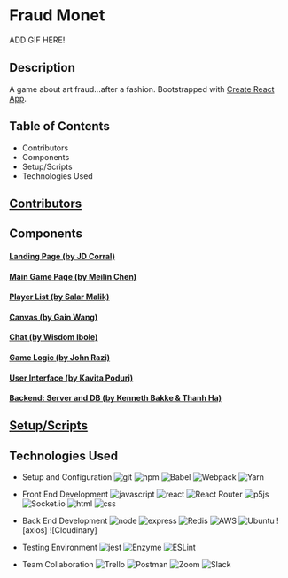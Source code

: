 # Fraud Monet
ADD GIF HERE!

## Description
A game about art fraud...after a fashion. Bootstrapped with [Create React App](https://github.com/facebook/create-react-app).

## Table of Contents
- Contributors
- Components
- Setup/Scripts
- Technologies Used

## [Contributors](https://github.com/TeamVaporeon/fraud-monet/tree/main/ReadMeFiles/Contributors.md)

## Components
#### [Landing Page (by JD Corral)](https://github.com/TeamVaporeon/fraud-monet/tree/main/ReadMeFiles/LandingPage.md)
#### [Main Game Page (by Meilin Chen)](https://github.com/TeamVaporeon/fraud-monet/tree/main/ReadMeFiles/MainGamePage.md)
#### [Player List (by Salar Malik)](https://github.com/TeamVaporeon/fraud-monet/tree/main/ReadMeFiles/PlayerList.md)
#### [Canvas (by Gain Wang)](https://github.com/TeamVaporeon/fraud-monet/tree/main/ReadMeFiles/Canvas.md)
#### [Chat (by Wisdom Ibole)](https://github.com/TeamVaporeon/fraud-monet/tree/main/ReadMeFiles/Chat.md)
#### [Game Logic (by John Razi)](https://github.com/TeamVaporeon/fraud-monet/tree/main/ReadMeFiles/GameLogic.md)
#### [User Interface (by Kavita Poduri)](https://github.com/TeamVaporeon/fraud-monet/tree/main/ReadMeFiles/UI.md)
#### [Backend: Server and DB (by Kenneth Bakke & Thanh Ha)](https://github.com/TeamVaporeon/fraud-monet/tree/main/ReadMeFiles/Backend.md)

## [Setup/Scripts](https://github.com/TeamVaporeon/fraud-monet/tree/main/ReadMeFiles/Setup_Scripts.md)

## Technologies Used
- Setup and Configuration
![git](https://img.shields.io/badge/Git-F05032?style=for-the-badge&logo=git&logoColor=white)
![npm](https://img.shields.io/badge/npm-CB3837?style=for-the-badge&logo=npm&logoColor=white)
![Babel](https://img.shields.io/badge/Babel-F9DC3e?style=for-the-badge&logo=babel&logoColor=black)
![Webpack](https://img.shields.io/badge/webpack-%238DD6F9.svg?style=for-the-badge&logo=webpack&logoColor=black)
![Yarn](https://img.shields.io/badge/yarn-%232C8EBB.svg?style=for-the-badge&logo=yarn&logoColor=white)

- Front End Development
![javascript](https://img.shields.io/badge/JavaScript-323330?style=for-the-badge&logo=javascript&logoColor=F7DF1E)
![react](https://img.shields.io/badge/React-20232A?style=for-the-badge&logo=react&logoColor=61DAFB)
![React Router](https://img.shields.io/badge/React_Router-CA4245?style=for-the-badge&logo=react-router&logoColor=white)
![p5js](https://img.shields.io/badge/p5.js-ED225D?style=for-the-badge&logo=p5.js&logoColor=FFFFFF)
![Socket.io](https://img.shields.io/badge/Socket.io-black?style=for-the-badge&logo=socket.io&badgeColor=010101)
![html](https://img.shields.io/badge/HTML5-E34F26?style=for-the-badge&logo=html5&logoColor=white)
![css](https://img.shields.io/badge/CSS3-1572B6?style=for-the-badge&logo=css3&logoColor=white)

- Back End Development
![node](https://img.shields.io/badge/Node.js-339933?style=for-the-badge&logo=nodedotjs&logoColor=white)
![express](https://img.shields.io/badge/Express.js-000000?style=for-the-badge&logo=express&logoColor=white)
![Redis](https://img.shields.io/badge/redis-%23DD0031.svg?style=for-the-badge&logo=redis&logoColor=white)
![AWS](https://img.shields.io/badge/AWS-%23FF9900.svg?style=for-the-badge&logo=amazon-aws&logoColor=white)
![Ubuntu](https://img.shields.io/badge/Ubuntu-E95420?style=for-the-badge&logo=ubuntu&logoColor=white)
![axios]
![Cloudinary]

- Testing Environment
![jest](https://img.shields.io/badge/Jest-C21325?style=for-the-badge&logo=jest&logoColor=white)
![Enzyme](https://img.shields.io/badge/-Enzyme-20232A?style=for-the-badge&logo=testingLibrary&logoColor=red)
![ESLint](https://img.shields.io/badge/ESLint-4B3263?style=for-the-badge&logo=eslint&logoColor=white)

- Team Collaboration
![Trello](https://img.shields.io/badge/Trello-%23026AA7.svg?style=for-the-badge&logo=Trello&logoColor=white)
![Postman](https://img.shields.io/badge/Postman-FF6C37?style=for-the-badge&logo=postman&logoColor=white)
![Zoom](https://img.shields.io/badge/Zoom-2D8CFF?style=for-the-badge&logo=zoom&logoColor=white)
![Slack](https://img.shields.io/badge/Slack-4A154B?style=for-the-badge&logo=slack&logoColor=white)
